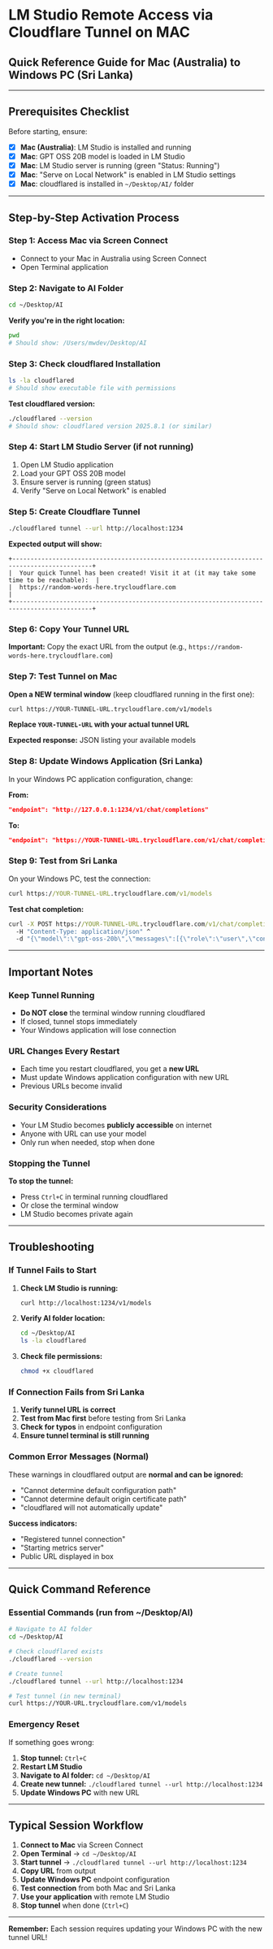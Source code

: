 # LM Studio Remote Access via Cloudflare Tunnel on MAC

## Quick Reference Guide for Mac (Australia) to Windows PC (Sri Lanka)

---

## Prerequisites Checklist

Before starting, ensure:

- [x] **Mac (Australia)**: LM Studio is installed and running
- [x] **Mac**: GPT OSS 20B model is loaded in LM Studio
- [x] **Mac**: LM Studio server is running (green "Status: Running")
- [x] **Mac**: "Serve on Local Network" is enabled in LM Studio settings
- [x] **Mac**: cloudflared is installed in `~/Desktop/AI/` folder

---

## Step-by-Step Activation Process

### Step 1: Access Mac via Screen Connect
- Connect to your Mac in Australia using Screen Connect
- Open Terminal application

### Step 2: Navigate to AI Folder
```bash
cd ~/Desktop/AI
```

**Verify you're in the right location:**
```bash
pwd
# Should show: /Users/mwdev/Desktop/AI
```

### Step 3: Check cloudflared Installation
```bash
ls -la cloudflared
# Should show executable file with permissions
```

**Test cloudflared version:**
```bash
./cloudflared --version
# Should show: cloudflared version 2025.8.1 (or similar)
```

### Step 4: Start LM Studio Server (if not running)
1. Open LM Studio application
2. Load your GPT OSS 20B model
3. Ensure server is running (green status)
4. Verify "Serve on Local Network" is enabled

### Step 5: Create Cloudflare Tunnel
```bash
./cloudflared tunnel --url http://localhost:1234
```

**Expected output will show:**
```
+--------------------------------------------------------------------------------------------+
|  Your quick Tunnel has been created! Visit it at (it may take some time to be reachable):  |
|  https://random-words-here.trycloudflare.com                                               |
+--------------------------------------------------------------------------------------------+
```

### Step 6: Copy Your Tunnel URL
**Important:** Copy the exact URL from the output (e.g., `https://random-words-here.trycloudflare.com`)

### Step 7: Test Tunnel on Mac
**Open a NEW terminal window** (keep cloudflared running in the first one):

```bash
curl https://YOUR-TUNNEL-URL.trycloudflare.com/v1/models
```

**Replace `YOUR-TUNNEL-URL` with your actual tunnel URL**

**Expected response:** JSON listing your available models

### Step 8: Update Windows Application (Sri Lanka)
In your Windows PC application configuration, change:

**From:**
```json
"endpoint": "http://127.0.0.1:1234/v1/chat/completions"
```

**To:**
```json
"endpoint": "https://YOUR-TUNNEL-URL.trycloudflare.com/v1/chat/completions"
```

### Step 9: Test from Sri Lanka
On your Windows PC, test the connection:

```cmd
curl https://YOUR-TUNNEL-URL.trycloudflare.com/v1/models
```

**Test chat completion:**
```cmd
curl -X POST https://YOUR-TUNNEL-URL.trycloudflare.com/v1/chat/completions ^
  -H "Content-Type: application/json" ^
  -d "{\"model\":\"gpt-oss-20b\",\"messages\":[{\"role\":\"user\",\"content\":\"Hello from Sri Lanka!\"}]}"
```

---

## Important Notes

### Keep Tunnel Running
- **Do NOT close** the terminal window running cloudflared
- If closed, tunnel stops immediately
- Your Windows application will lose connection

### URL Changes Every Restart
- Each time you restart cloudflared, you get a **new URL**
- Must update Windows application configuration with new URL
- Previous URLs become invalid

### Security Considerations
- Your LM Studio becomes **publicly accessible** on internet
- Anyone with URL can use your model
- Only run when needed, stop when done

### Stopping the Tunnel
**To stop the tunnel:**
- Press `Ctrl+C` in terminal running cloudflared
- Or close the terminal window
- LM Studio becomes private again

---

## Troubleshooting

### If Tunnel Fails to Start
1. **Check LM Studio is running:**
   ```bash
   curl http://localhost:1234/v1/models
   ```

2. **Verify AI folder location:**
   ```bash
   cd ~/Desktop/AI
   ls -la cloudflared
   ```

3. **Check file permissions:**
   ```bash
   chmod +x cloudflared
   ```

### If Connection Fails from Sri Lanka
1. **Verify tunnel URL is correct**
2. **Test from Mac first** before testing from Sri Lanka
3. **Check for typos** in endpoint configuration
4. **Ensure tunnel terminal is still running**

### Common Error Messages (Normal)
These warnings in cloudflared output are **normal and can be ignored:**
- "Cannot determine default configuration path"
- "Cannot determine default origin certificate path" 
- "cloudflared will not automatically update"

**Success indicators:**
- "Registered tunnel connection"
- "Starting metrics server"
- Public URL displayed in box

---

## Quick Command Reference

### Essential Commands (run from ~/Desktop/AI)
```bash
# Navigate to AI folder
cd ~/Desktop/AI

# Check cloudflared exists
./cloudflared --version

# Create tunnel
./cloudflared tunnel --url http://localhost:1234

# Test tunnel (in new terminal)
curl https://YOUR-URL.trycloudflare.com/v1/models
```

### Emergency Reset
If something goes wrong:
1. **Stop tunnel:** `Ctrl+C`
2. **Restart LM Studio** 
3. **Navigate to AI folder:** `cd ~/Desktop/AI`
4. **Create new tunnel:** `./cloudflared tunnel --url http://localhost:1234`
5. **Update Windows PC** with new URL

---

## Typical Session Workflow

1. **Connect to Mac** via Screen Connect
2. **Open Terminal** → `cd ~/Desktop/AI`
3. **Start tunnel** → `./cloudflared tunnel --url http://localhost:1234`
4. **Copy URL** from output
5. **Update Windows PC** endpoint configuration
6. **Test connection** from both Mac and Sri Lanka
7. **Use your application** with remote LM Studio
8. **Stop tunnel** when done (`Ctrl+C`)

---

**Remember:** Each session requires updating your Windows PC with the new tunnel URL!